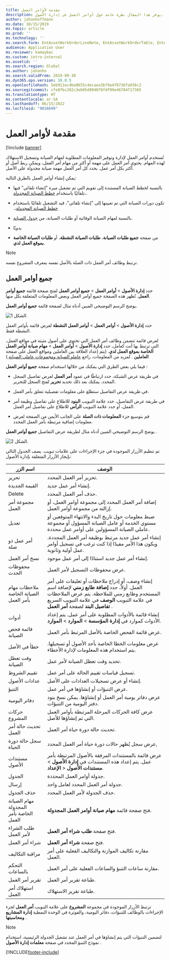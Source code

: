 ```yaml
---
title: مقدمة لأوامر العمل
description: يوفر هذا المقال نظرة عامة حول أوامر العمل في إدارة الأصول.
author: johanhoffmann
ms.date: 10/15/2019
ms.topic: article
ms.prod: ''
ms.technology: ''
ms.search.form: EntAssetWorkOrderLineNote, EntAssetWorkOrderTable, EntAssetWorkOrderActive, EntAssetWorkOrderHoursInfoPart, EntAssetWorkOrderLineListPage, EntAssetWorkOrderAddObjectBOMItem, EntAssetWorkOrderTablePoolAdd, EntAssetWorkOrderPurchReqListPagePreviewPane, EntAssetWorkOrderPoolReferenceAdd, EntAssetWorkOrderWorkspace, EntAssetWorkOrderTableAdjust, EntAssetWorkOrderGantt, EntAssetWorkOrderNotes, EntAssetWorkOrderActivePart, EntAssetWorkOrderTableInfoPart, EntAssetWorkOrderLineListPagePreviewPane, EntAssetWorkOrderTool, EntAssetMobileWorkOrderLineDetails, EntAssetMobileWorkOrderLineList, EntAssetMobileWorkOrderDetails
audience: Application User
ms.reviewer: kamaybac
ms.custom: intro-internal
ms.assetid: ''
ms.search.region: Global
ms.author: johanho
ms.search.validFrom: 2019-09-30
ms.dyn365.ops.version: 10.0.5
ms.openlocfilehash: 5eb911ec4ba9655c4ecaea3bf9a4f8736fa036c2
ms.sourcegitcommit: cfe8fbc202c3eb05d894076fdf99e46704f17365
ms.translationtype: HT
ms.contentlocale: ar-SA
ms.lasthandoff: 06/15/2022
ms.locfileid: "9016699"
---
```

# <a name="introduction-to-work-orders"></a>مقدمة لأوامر العمل

[!include [banner](../../includes/banner.md)]



تُستخدم أوامر العمل لإدارة وتوفير المعلومات المطلوبة لمهام الصيانة وتسجيل الاستهلاك لهذه المهام. يحتوي أمر العمل على مهمة أو أكثر من مهام أمر العمل، ويمكن ربط أصل أو أكثر بكل أمر عمل. يحدد كل أمر العمل مهمة صيانة مجدولة على الأصل.

يمكن إنشاء أوامر العمل بالطرق التالية:

- بالنسبة لخطط الصيانة المستندة إلى تقويم التي تم تشغيل ميزة "إنشاء تلقائي" فيها تلقائيًا باستخدام [خطط الصيانة المجدولة](../preventive-and-reactive-maintenance/schedule-maintenance-plans.md)،.

- تكون دورات الصيانة التي تم تعيينها إلى "إنشاء تلقائي"، ‏‫قيد التشغيل تلقائيًا باستخدام [خطط الصيانة المجدولة](../preventive-and-reactive-maintenance/maintenance-rounds.md)،.

- بالنسبة لمهام الصيانة الوقائية أو طلبات الصيانة، من [جدول الصيانة](../preventive-and-reactive-maintenance/maintenance-schedule.md).

- يدويًا

- من صفحة **جميع طلبات الصيانة**، **طلبات الصيانة النشطة**، أو **طلبات الصيانة الخاصة بموقع العمل لدي**.

>[!NOTE]
>ترتبط وظائف أمر العمل ذات الصلة بالأصل نفسه بمعرف المشروع نفسه.

## <a name="all-work-orders"></a>جميع أوامر العمل

حدد **إدارة الأصول** > **أوامر العمل** > **جميع أوامر العمل** لفتح صفحة قائمة **جميع أوامر العمل**. تُظهر هذه الصفحة جميع أوامر العمل وبعض المعلومات المتعلقة بكل منها.

يوضح الرسم التوضيحي المبين أدناه مثال لصفحة قائمة **جميع أوامر العمل‬**.

![الشكل 1.](media/01-work-orders.png)

حدد **إدارة الأصول** > **أوامر العمل** > **أوامر العمل النشطة** لعرض قائمة بأوامر العمل النشطة فقط. 

لعرض قائمة تتضمن وظائف أمر العمل التي تحتوي على أصول مثبتة في مواقع العمل، التي ترتبط بها أنت كعامل، حدد **إدارة الأصول** > **أوامر العمل** > **مهام صيانة أوامر العمل الخاصة بموقع العمل لدي**. (يتم إعداد العلاقة بين العاملين ومواقع العمل على صفحة **العاملين** . لمزيد من المعلومات، راجع [عاملو الصيانة ومجموعات عاملي الصيانة](../setup-for-objects/workers-and-worker-groups.md).)

فيما يلي بعض الطرق التي يمكنك من خلالها استخدام صفحة **جميع أوامر العمل** :

- في طريقة عرض الشبكة، حدد ارتباطًا في عمود **أمر العمل** لعرض تفاصيل السجل المحدد. يمكنك بعد ذلك تحديد **تحرير** لفتح السجل للتحرير.

- في طريقة عرض التفاصيل ستطلع على معلومات تفصيلية تتعلق بأمر العمل.  

- في طريقة عرض التفاصيل، حدد علامة التبويب **البنود** للاطلاع على تفاصيل وظيفة أمر العمل، أو حدد علامة التبويب **الرأس** للاطلاع على تفاصيل أمر العمل.  

- قم بتوسيع جزء **المعلومات ذات الصلة‬** على الجانب الأيمن من الصفحة لعرض معلومات إضافية مرتبطة بأمر العمل المحدد.

يوضح الرسم التوضيحي المبين أدناه مثال لطريقة عرض التفاصيل **جميع أوامر العمل‬** .

![الشكل 2.](media/02-work-orders.png)


تم تنظيم الأزرار الموجودة في جزء الإجراءات على علامات تبويب. يصف الجدول التالي بإيجاز الأزرار المتعلقة بإدارة الأصول:



| اسم الزر                     | ‏‏الوصف                                                                                                                                                                                                                                                             |
|---------------------------------|-------------------------------------------------------------------------------------------------------------------------------------------------------------------------------------------------------------------------------------------------------------------------|
| تحرير                            | تحرير أمر العمل المحدد.                                                                                                                                                                                                                                           |
| القيمة الجديدة                             | إنشاء أمر عمل جديد.                                                                                                                                                                                                                                                  |
| Delete                          | حذف أمر العمل المحدد.                                                                                                                                                                                                                                         |
| مجموعة أمر العمل                 | إضافة أمر العمل المحدد إلى مجموعة أوامر العمل، أو إزالته من مجموعة أوامر العمل.                                                                                                                                                                                           |
| تعديل                          | ضبط معلومات حول تاريخ البدء والانتهاء المتوقعين أو مستوي الخدمة أو عامل الصيانة المسؤول أو مجموعة عاملي الصيانة المسؤولين على أوامر عمل محددة.                                                                                                                                     |
| أمر عمل ذو صلة              | إنشاء أمر عمل جديد مرتبط بوظيفة أمر العمل المحددة. ويكون هذا الأمر مفيدًا إذا كنت ترغب في تسجيل أوامر عمل أولية وثانوية.                                                                                                                              |
| نسخ أمر العمل                 | إنشاء أمر عمل جديد استنادًا إلى أمر عمل موجود.                                                                                                                                                                                                               |
| محفوظات الحدث                   | عرض محفوظات التسجيل لأمر العمل.                                                                                                                                                                                                                |
| ملاحظات مهام الصيانة الخاصة بأمر العمل                           | إنشاء وصف، أو إدراج ملاحظات أو تعليقات على أمر العمل. أولاً، حدد **إضافة طابع زمني** لإضافة اسم المستخدم وطابع زمني للملاحظة. يتم عرض الملاحظات في علامة التبويب **الوصف** في علامة التبويب السريع **تفاصيل البند** لصفحة **أمر العمل** .         |
| أدوات                           | إنشاء قائمة بالأدوات المطلوبة على أمر عمل. يتم إعداد الأدوات كموارد في **إدارة المؤسسة** > **الموارد** > **الموارد**.                                                                                                      |
| قائمة فحص الصيانة           | عرض قائمة الفحص الخاصة بالأصل المرتبط بأمر العمل.                                                                                                                                                                                                              |
| خطأ في الأصل                     | عرض معلومات الخطا الخاصة بأحد الأصول أو تسجيلها. يتم استخدام هذه المعلومات لإدارة الأخطاء.                                                                                                                                                                                      |
| وقت تعطل الصيانة            | تحديد وقت تعطل الصيانة لأمر عمل.                                                                                                                                                                                                                               |
| تقييم الشروط            | تسجيل قياسات تقييم الحالة على أمر عمل.                                                                                                                                                                                                             |
| عدادات الأصول                 | إنشاء أو عرض تسجيلات العدادات على الأصل.                                                                                                                                                                                                                     |
| التنبؤ                        | عرض التنبؤات أو إنشاؤها في أمر عمل.                                                                                                                                                                                                                               |
| دفاتر اليومية                        | عرض دفاتر يومية أمر العمل أو إنشاؤها. يمكن نسخ بنود دفتر اليومية من التنبؤات.                                                                                                                                                                                         |
| حركات المشروع            | عرض كافة الحركات المرحلة المرتبطة بأوامر العمل التي تم إنشاؤها للأصل.                                                                                                                                                                                             |
| تحديث حالة أمر العمل           | تحديث حالة دورة حياة أمر العمل.                                                                                                                                                                                                                                                |
| سجل حالة دورة الحياة                      | عرض سجل يُظهر حالات دورة حياة أمر العمل المحدد,                                                                                                                                                                                                                   |
| مستندات الأصول                | عرض قائمة بالمستندات المرفقة بالأصول المرتبطة بأمر عمل. يتم إعداد هذه المستندات في **إدارة الأصول** > **الإعداد‏‎** > **مستندات الأصول**.                                                                                                 |
| الجدول                        | جدولة أوامر العمل المحددة.                                                                                                                                                                                                                                      |
| إرسال            | جدولة أمر العمل المحدد لعامل واحد.                                                                                                                                                                                                                        |
| حذف الجدول                 | حذف الجدولة لأمر العمل المحدد.                                                                                                                                                                                                                          |
| مهام الصيانة المجدولة الخاصة بأمر العمل             | فتح صفحة قائمة **مهام صيانة أوامر العمل المجدولة‬**.                                                                                                                                                                                                                             |
| طلب الشراء لأمر العمل | فتح صفحة **طلب شراء أمر العمل**.                                                                                                                                                                                                                 |
| شراء أمر العمل             | فتح صفحة **شراء أمر العمل**.                                                                                                                                                                                                                             |
| مراقبة التكاليف                    | مقارنة تكاليف الموازنة والتكاليف الفعلية على أمر العمل.                                                                                                                                                                                                                |
| التحكم بالساعات                    | مقارنة ساعات التنبؤ والساعات الفعلية على أمر العمل.                                                                                                                                                                                                                |
| تقرير أمر العمل               | طباعة تقرير أمر العمل.                                                                                                                                                                                                                                                |
| استهلاك أمر العمل          | طباعة تقرير الاستهلاك.                                                                                                                                                                                                                                               |


ترتبط الأزرار الموجودة في مجموعة **المشروع** على علامة التبويب **أمر العمل** لجزء الإجراءات‬ بالوظائف للتنبؤات، دفاتر اليومية، والفوترة في الوحدة النمطية **إدارة المشاريع ومحاسبتها‬** .

>[!NOTE]
>لتضمين التنبؤات التي يتم إنشاؤها في أمر العمل عند تشغيل الجدولة الرئيسية، استخدام نموذج التنبؤ المحدد في صفحة **معلمات إدارة الأصول‬** .



[!INCLUDE[footer-include](../../../includes/footer-banner.md)]
